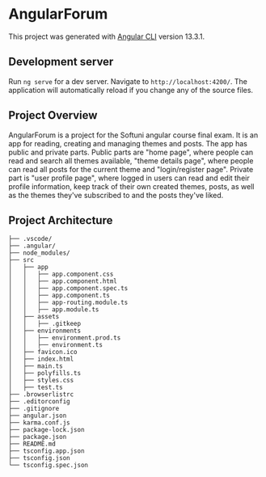 # AngularForum

This project was generated with [Angular CLI](https://github.com/angular/angular-cli) version 13.3.1.

## Development server

Run `ng serve` for a dev server. Navigate to `http://localhost:4200/`. The application will automatically reload if you change any of the source files.

## Project Overview

AngularForum is a project for the Softuni angular course final exam. It is an app for reading, creating and managing themes and posts. The app has public and private parts. 
Public parts are "home page", where people can read and search all themes available, "theme details page", where people can read all posts for the current theme and "login/register page". Private part is "user profile page", where logged in users can read and edit their profile information, keep track of their own created themes, posts, as well as the themes they've subscribed to and the posts they've liked.

## Project Architecture

```
├── .vscode/
├── .angular/
├── node_modules/
├── src
│   ├── app
│   │   ├── app.component.css
│   │   ├── app.component.html
│   │   ├── app.component.spec.ts
│   │   ├── app.component.ts
│   │   ├── app-routing.module.ts
│   │   ├── app.module.ts
│   ├── assets
│   │   ├── .gitkeep
│   ├── environments
│   │   ├── environment.prod.ts
│   │   ├── environment.ts
│   ├── favicon.ico
│   ├── index.html
│   ├── main.ts
│   ├── polyfills.ts
│   ├── styles.css
│   ├── test.ts
├── .browserlistrc
├── .editorconfig
├── .gitignore
├── angular.json
├── karma.conf.js
├── package-lock.json 
├── package.json
├── README.md
├── tsconfig.app.json
├── tsconfig.json
└── tsconfig.spec.json
```